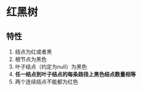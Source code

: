 # 红黑树
## 特性
1. 结点为红或者黑
2. 根节点为黑色
3. 叶子结点（约定为null）为黑色
4. **任一结点到叶子结点的每条路径上黑色结点数量相等**
5. 两个连续结点不能都为红色
